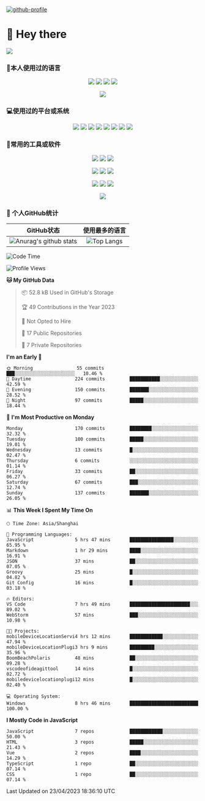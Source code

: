 [![github-profile](https://files.catbox.moe/y2j7f9.svg)](https://www.calligrapher.ai/)

# 👋 Hey there

![](https://count.getloli.com/get/@mijaclan?theme=rule34)


### 🧐本人使用过的语言

<p align="center">
	<img src="https://img.shields.io/badge/GO-1.15-00acd7?logo=Go&logoColor=00acd7"/>
	<img src="https://img.shields.io/badge/Java-8-e0161a?logo=Java&logoColor=e0161a"/>
	<img src="https://img.shields.io/badge/JavaScript-es6-efd81d?logo=JavaScript&logoColor=efd81d"/>
	<img src="https://img.shields.io/badge/Python-3.9-326c9c?logo=Python&logoColor=326c9c"/>
</p>
<p align="center">
    <img src="https://img.shields.io/badge/Shell-1.0-3e484a?logo=GNU%20Bash&logoColor=ffffff"/>
</p>

### 💻使用过的平台或系统

<p align="center">
<img src="https://img.shields.io/badge/Android--0?style=social&logo=Android&logoColor=3DDC84"/>
<img src="https://img.shields.io/badge/ios--0?style=social&logo=ios&logoColor=C0C0C0"/>
<img src="https://img.shields.io/badge/HarmonyOS--0?style=social&logo=HarmonyOS&logoColor=000001"/>
<img src="https://img.shields.io/badge/Windows10--0?style=social&logo=Windows&logoColor=0078D6"/>
<img src="https://img.shields.io/badge/macOS--0?style=social&logo=macOS&logoColor=e7e7e7"/>
<img src="https://img.shields.io/badge/Centos8--0?style=social&logo=Centos&logoColor=262577"/>
<img src="https://img.shields.io/badge/Ubuntu--0?style=social&logo=Ubuntu&logoColor=E95420"/>
<img src="https://img.shields.io/badge/Kali--0?style=social&logo=Kali%20Linux&logoColor=E95420"/>
</p>
<p align="center">

</p>

### 🔧常用的工具或软件

<p align="center">
<img src="https://img.shields.io/badge/Androidstudio-安卓开发-3DDC84?style=flat-square&logo=Android%20Studio&labelColor=ffffff&logoColor=3DDC84"/>
<img src="https://img.shields.io/badge/WebStorm-Vue&React开发-07c3f2?style=flat-square&logo=WebStorm&labelColor=ffffff&logoColor=000000"/>
<img src="https://img.shields.io/badge/PyCharm-Python开发-21d789?style=flat-square&logo=PyCharm&labelColor=ffffff&logoColor=000000"/>
</p>
<p align="center">
<img src="https://img.shields.io/badge/VsCode-软件开发-007ACC?style=flat-square&logo=Visual%20Studio%20Code&labelColor=ffffff&logoColor=007ACC"/>
<img src="https://img.shields.io/badge/MySQL-结构型数据库-4479A1?style=flat-square&logo=MySQL&labelColor=ffffff&logoColor=4479A1"/>
<img src="https://img.shields.io/badge/MongoDB-文档型数据库-47A248?style=flat-square&logo=MongoDB&labelColor=ffffff&logoColor=47A248"/>
</p>

<p align="center">
<img src="https://img.shields.io/badge/Chrome-浏览器-4285F4?style=flat-square&logo=Google%20Chrome&labelColor=ffffff&logoColor=4285F4"/>
<img src="https://img.shields.io/badge/Firefox-浏览器-20123A?style=flat-square&logo=Firefox%20Firefox&labelColor=ffffff&logoColor=20123A"/>
<img src="https://img.shields.io/badge/Edge-浏览器-0078D7?style=flat-square&logo=Microsoft%20Edge&labelColor=ffffff&logoColor=0078D7"/>
</p>

<p align="center">

<img src="https://img.shields.io/badge/Photoshop-P图工具-31A8FF?style=flat-square&logo=Adobe%20Photoshop&labelColor=ffffff&logoColor=31A8FF"/>

</p>


### 🥳 个人GitHub统计

|                          GitHub状态                          |                        使用最多的语言                        |
| :----------------------------------------------------------: | :----------------------------------------------------------: |
| ![Anurag's github stats](https://github-readme-stats.vercel.app/api?username=mijaclan) | ![Top Langs](https://github-readme-stats.vercel.app/api/top-langs/?username=mijaclan&&hide=tsql) |


<!--START_SECTION:waka-->
![Code Time](http://img.shields.io/badge/Code%20Time-669%20hrs%206%20mins-blue)

![Profile Views](http://img.shields.io/badge/Profile%20Views-14-blue)

**🐱 My GitHub Data** 

> 📦 52.8 kB Used in GitHub's Storage 
 > 
> 🏆 49 Contributions in the Year 2023
 > 
> 🚫 Not Opted to Hire
 > 
> 📜 17 Public Repositories 
 > 
> 🔑 7 Private Repositories 
 > 
**I'm an Early 🐤** 

```text
🌞 Morning                55 commits          ███░░░░░░░░░░░░░░░░░░░░░░   10.46 % 
🌆 Daytime                224 commits         ███████████░░░░░░░░░░░░░░   42.59 % 
🌃 Evening                150 commits         ███████░░░░░░░░░░░░░░░░░░   28.52 % 
🌙 Night                  97 commits          █████░░░░░░░░░░░░░░░░░░░░   18.44 % 
```
📅 **I'm Most Productive on Monday** 

```text
Monday                   170 commits         ████████░░░░░░░░░░░░░░░░░   32.32 % 
Tuesday                  100 commits         █████░░░░░░░░░░░░░░░░░░░░   19.01 % 
Wednesday                13 commits          █░░░░░░░░░░░░░░░░░░░░░░░░   02.47 % 
Thursday                 6 commits           ░░░░░░░░░░░░░░░░░░░░░░░░░   01.14 % 
Friday                   33 commits          ██░░░░░░░░░░░░░░░░░░░░░░░   06.27 % 
Saturday                 67 commits          ███░░░░░░░░░░░░░░░░░░░░░░   12.74 % 
Sunday                   137 commits         ███████░░░░░░░░░░░░░░░░░░   26.05 % 
```


📊 **This Week I Spent My Time On** 

```text
🕑︎ Time Zone: Asia/Shanghai

💬 Programming Languages: 
JavaScript               5 hrs 47 mins       ████████████████░░░░░░░░░   65.95 % 
Markdown                 1 hr 29 mins        ████░░░░░░░░░░░░░░░░░░░░░   16.91 % 
JSON                     37 mins             ██░░░░░░░░░░░░░░░░░░░░░░░   07.05 % 
Groovy                   25 mins             █░░░░░░░░░░░░░░░░░░░░░░░░   04.82 % 
Git Config               16 mins             █░░░░░░░░░░░░░░░░░░░░░░░░   03.18 % 

🔥 Editors: 
VS Code                  7 hrs 49 mins       ██████████████████████░░░   89.02 % 
WebStorm                 57 mins             ███░░░░░░░░░░░░░░░░░░░░░░   10.98 % 

🐱‍💻 Projects: 
mobileDeviceLocationServi4 hrs 12 mins       ████████████░░░░░░░░░░░░░   47.94 % 
mobileDeviceLocationPlugi3 hrs 9 mins        █████████░░░░░░░░░░░░░░░░   35.96 % 
BoomBeachPolaris         48 mins             ██░░░░░░░░░░░░░░░░░░░░░░░   09.28 % 
vscodeofideagittool      14 mins             █░░░░░░░░░░░░░░░░░░░░░░░░   02.72 % 
mobiledevicelocationplugi12 mins             █░░░░░░░░░░░░░░░░░░░░░░░░   02.40 % 

💻 Operating System: 
Windows                  8 hrs 46 mins       █████████████████████████   100.00 % 
```

**I Mostly Code in JavaScript** 

```text
JavaScript               7 repos             ████████████░░░░░░░░░░░░░   50.00 % 
HTML                     3 repos             █████░░░░░░░░░░░░░░░░░░░░   21.43 % 
Vue                      2 repos             ████░░░░░░░░░░░░░░░░░░░░░   14.29 % 
TypeScript               1 repo              ██░░░░░░░░░░░░░░░░░░░░░░░   07.14 % 
CSS                      1 repo              ██░░░░░░░░░░░░░░░░░░░░░░░   07.14 % 
```




 Last Updated on 23/04/2023 18:36:10 UTC
<!--END_SECTION:waka-->

